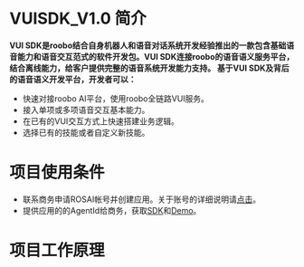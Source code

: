 
VUISDK_V1.0 简介
=

**VUI SDK是roobo结合自身机器人和语音对话系统开发经验推出的一款包含基础语音能力和语音交互范式的软件开发包。VUI SDK连接roobo的语音语义服务平台，结合离线能力，给客户提供完整的语音系统开发能力支持。 
基于VUI SDK及背后的语音语义开发平台，开发者可以：**

-  快速对接roobo AI平台，使用roobo全链路VUI服务。  
-  接入单项或多项语音交互基本能力。  
-  在已有的VUI交互方式上快速搭建业务逻辑。  
-  选择已有的技能或者自定义新技能。  


项目使用条件
=

-  联系商务申请ROSAI帐号并创建应用。关于账号的详细说明请[点击](https://github.com/271766152/docs/blob/master/VUI-SDK/2.0/%E8%B4%A6%E5%8F%B7%E7%94%B3%E8%AF%B7%E6%96%B9%E6%B3%95.md)。    
-  提供应用的的AgentId给商务，获取[SDK]()和[Demo]()。  


项目工作原理
=
